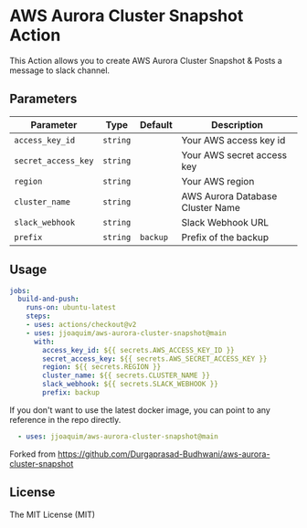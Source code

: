 # AWS Aurora Cluster Snapshot Action


This Action allows you to create AWS Aurora Cluster Snapshot & Posts a message to slack channel.

## Parameters
| Parameter | Type      | Default      | Description |
|-----------|-----------|--------------|-------------|
| `access_key_id` | `string`  |              | Your AWS access key id |
| `secret_access_key` | `string`  |              | Your AWS secret access key |
| `region` | `string`  |              | Your AWS region |
| `cluster_name` | `string`  |        | AWS Aurora Database Cluster Name |
| `slack_webhook` | `string`  |        | Slack Webhook URL |
| `prefix` | `string` | `backup`     | Prefix of the backup |

## Usage

```yaml
jobs:
  build-and-push:
    runs-on: ubuntu-latest
    steps:
    - uses: actions/checkout@v2
    - uses: jjoaquim/aws-aurora-cluster-snapshot@main
      with:
        access_key_id: ${{ secrets.AWS_ACCESS_KEY_ID }}
        secret_access_key: ${{ secrets.AWS_SECRET_ACCESS_KEY }}
        region: ${{ secrets.REGION }}
        cluster_name: ${{ secrets.CLUSTER_NAME }}
        slack_webhook: ${{ secrets.SLACK_WEBHOOK }}
        prefix: backup
```

If you don't want to use the latest docker image, you can point to any reference in the repo directly.

```yaml
  - uses: jjoaquim/aws-aurora-cluster-snapshot@main
```
Forked from https://github.com/Durgaprasad-Budhwani/aws-aurora-cluster-snapshot
## License
The MIT License (MIT)
